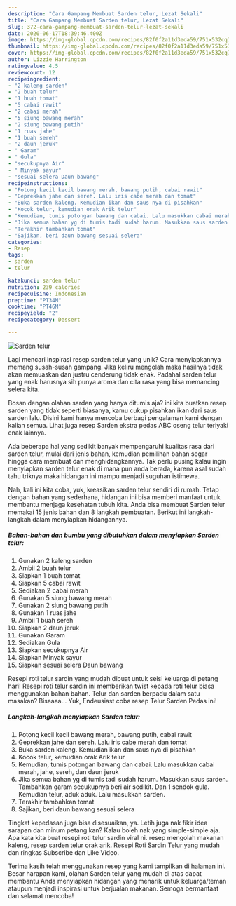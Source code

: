 ```yaml
---
description: "Cara Gampang Membuat Sarden telur, Lezat Sekali"
title: "Cara Gampang Membuat Sarden telur, Lezat Sekali"
slug: 372-cara-gampang-membuat-sarden-telur-lezat-sekali
date: 2020-06-17T18:39:46.400Z
image: https://img-global.cpcdn.com/recipes/82f0f2a11d3eda59/751x532cq70/sarden-telur-foto-resep-utama.jpg
thumbnail: https://img-global.cpcdn.com/recipes/82f0f2a11d3eda59/751x532cq70/sarden-telur-foto-resep-utama.jpg
cover: https://img-global.cpcdn.com/recipes/82f0f2a11d3eda59/751x532cq70/sarden-telur-foto-resep-utama.jpg
author: Lizzie Harrington
ratingvalue: 4.5
reviewcount: 12
recipeingredient:
- "2 kaleng sarden"
- "2 buah telur"
- "1 buah tomat"
- "5 cabai rawit"
- "2 cabai merah"
- "5 siung bawang merah"
- "2 siung bawang putih"
- "1 ruas jahe"
- "1 buah sereh"
- "2 daun jeruk"
- " Garam"
- " Gula"
- "secukupnya Air"
- " Minyak sayur"
- "sesuai selera Daun bawang"
recipeinstructions:
- "Potong kecil kecil bawang merah, bawang putih, cabai rawit"
- "Geprekkan jahe dan sereh. Lalu iris cabe merah dan tomat"
- "Buka sarden kaleng. Kemudian ikan dan saus nya di pisahkan"
- "Kocok telur, kemudian orak Arik telur"
- "Kemudian, tumis potongan bawang dan cabai. Lalu masukkan cabai merah, jahe, sereh, dan daun jeruk"
- "Jika semua bahan yg di tumis tadi sudah harum. Masukkan saus sarden. Tambahkan garam secukupnya beri air sedikit. Dan 1 sendok gula. Kemudian telur, aduk aduk. Lalu masukkan sarden."
- "Terakhir tambahkan tomat"
- "Sajikan, beri daun bawang sesuai selera"
categories:
- Resep
tags:
- sarden
- telur

katakunci: sarden telur 
nutrition: 239 calories
recipecuisine: Indonesian
preptime: "PT34M"
cooktime: "PT46M"
recipeyield: "2"
recipecategory: Dessert

---
```



![Sarden telur](https://img-global.cpcdn.com/recipes/82f0f2a11d3eda59/751x532cq70/sarden-telur-foto-resep-utama.jpg)

Lagi mencari inspirasi resep sarden telur yang unik? Cara menyiapkannya memang susah-susah gampang. Jika keliru mengolah maka hasilnya tidak akan memuaskan dan justru cenderung tidak enak. Padahal sarden telur yang enak harusnya sih punya aroma dan cita rasa yang bisa memancing selera kita.

Bosan dengan olahan sarden yang hanya ditumis aja? ini kita buatkan resep sarden yang tidak seperti biasanya, kamu cukup pisahkan ikan dari saus sarden lalu. Disini kami hanya mencoba berbagi pengalaman kami dengan kalian semua. Lihat juga resep Sarden ekstra pedas ABC oseng telur teriyaki enak lainnya.

Ada beberapa hal yang sedikit banyak mempengaruhi kualitas rasa dari sarden telur, mulai dari jenis bahan, kemudian pemilihan bahan segar hingga cara membuat dan menghidangkannya. Tak perlu pusing kalau ingin menyiapkan sarden telur enak di mana pun anda berada, karena asal sudah tahu triknya maka hidangan ini mampu menjadi suguhan istimewa.


Nah, kali ini kita coba, yuk, kreasikan sarden telur sendiri di rumah. Tetap dengan bahan yang sederhana, hidangan ini bisa memberi manfaat untuk membantu menjaga kesehatan tubuh kita. Anda bisa membuat Sarden telur memakai 15 jenis bahan dan 8 langkah pembuatan. Berikut ini langkah-langkah dalam menyiapkan hidangannya.

<!--inarticleads1-->

##### Bahan-bahan dan bumbu yang dibutuhkan dalam menyiapkan Sarden telur:

1. Gunakan 2 kaleng sarden
1. Ambil 2 buah telur
1. Siapkan 1 buah tomat
1. Siapkan 5 cabai rawit
1. Sediakan 2 cabai merah
1. Gunakan 5 siung bawang merah
1. Gunakan 2 siung bawang putih
1. Gunakan 1 ruas jahe
1. Ambil 1 buah sereh
1. Siapkan 2 daun jeruk
1. Gunakan  Garam
1. Sediakan  Gula
1. Siapkan secukupnya Air
1. Siapkan  Minyak sayur
1. Siapkan sesuai selera Daun bawang


Resepi roti telur sardin yang mudah dibuat untuk seisi keluarga di petang hari! Resepi roti telur sardin ini memberikan twist kepada roti telur biasa menggunakan bahan bahan. Telur dan sarden berpadu dalam satu masakan? Bisaaaa… Yuk, Endeusiast coba resep Telur Sarden Pedas ini! 

<!--inarticleads2-->

##### Langkah-langkah menyiapkan Sarden telur:

1. Potong kecil kecil bawang merah, bawang putih, cabai rawit
1. Geprekkan jahe dan sereh. Lalu iris cabe merah dan tomat
1. Buka sarden kaleng. Kemudian ikan dan saus nya di pisahkan
1. Kocok telur, kemudian orak Arik telur
1. Kemudian, tumis potongan bawang dan cabai. Lalu masukkan cabai merah, jahe, sereh, dan daun jeruk
1. Jika semua bahan yg di tumis tadi sudah harum. Masukkan saus sarden. Tambahkan garam secukupnya beri air sedikit. Dan 1 sendok gula. Kemudian telur, aduk aduk. Lalu masukkan sarden.
1. Terakhir tambahkan tomat
1. Sajikan, beri daun bawang sesuai selera


Tingkat kepedasan juga bisa disesuaikan, ya. Letih juga nak fikir idea sarapan dan minum petang kan? Kalau boleh nak yang simple-simple aja. Apa kata kita buat resepi roti telur sardin viral ni. resep mengolah makanan kaleng, resep sarden telur orak arik. Resepi Roti Sardin Telur yang mudah dan ringkas Subscribe dan Like Video. 

Terima kasih telah menggunakan resep yang kami tampilkan di halaman ini. Besar harapan kami, olahan Sarden telur yang mudah di atas dapat membantu Anda menyiapkan hidangan yang menarik untuk keluarga/teman ataupun menjadi inspirasi untuk berjualan makanan. Semoga bermanfaat dan selamat mencoba!
